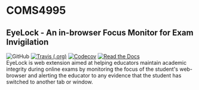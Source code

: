 # COMS4995
## EyeLock - An in-browser Focus Monitor for Exam Invigilation
![GitHub](https://img.shields.io/github/license/AlexPeile/EyeLock?style=flat-square)
[![Travis (.org)](https://img.shields.io/travis/AlexPeile/EyeLock?style=flat-square)](https://travis-ci.org/github/AlexPeile/EyeLock)
[![Codecov](https://img.shields.io/codecov/c/github/AlexPeile/EyeLock?style=flat-square)](https://codecov.io/gh/AlexPeile/EyeLock) 
[![Read the Docs](https://img.shields.io/readthedocs/eyelock.svg?style=flat-square)](https://eyelock.readthedocs.io/en/latest/)<br/> 
EyeLock is web extension aimed at helping educators maintain academic integrity during online exams by monitoring the focus of the student's web-browser and alerting the educator to any evidence that the student has switched to another tab or window.
